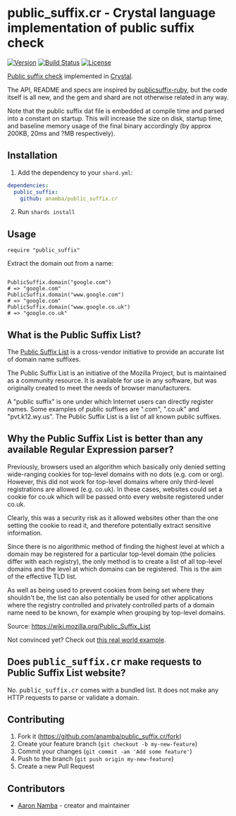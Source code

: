 # public_suffix.cr - Crystal language implementation of public suffix check

[![Version](https://img.shields.io/github/tag/anamba/public_suffix.cr.svg?maxAge=360)](https://github.com/anamba/public_suffix.cr/releases/latest)
[![Build Status](https://travis-ci.org/anamba/public_suffix.cr.svg?branch=master)](https://travis-ci.org/anamba/public_suffix.cr)
[![License](https://img.shields.io/github/license/anamba/public_suffix.cr.svg)](https://github.com/anamba/public_suffix.cr/blob/master/LICENSE)

[Public suffix check](https://publicsuffix.org/list/) implemented in [Crystal](https://crystal-lang.org).

The API, README and specs are inspired by [publicsuffix-ruby](https://github.com/weppos/publicsuffix-ruby), but the code itself is all new, and the gem and shard are not otherwise related in any way.

Note that the public suffix dat file is embedded at compile time and parsed into a constant on startup. This will increase the size on disk, startup time, and baseline memory usage of the final binary accordingly (by approx 200KB, 20ms and ?MB respectively).

## Installation

1. Add the dependency to your `shard.yml`:
```yaml
dependencies:
  public_suffix:
    github: anamba/public_suffix.cr
```
2. Run `shards install`

## Usage

```crystal
require "public_suffix"
```

Extract the domain out from a name:

```crystal

PublicSuffix.domain("google.com")
# => "google.com"
PublicSuffix.domain("www.google.com")
# => "google.com"
PublicSuffix.domain("www.google.co.uk")
# => "google.co.uk"
```

## What is the Public Suffix List?

The [Public Suffix List](https://publicsuffix.org) is a cross-vendor initiative to provide an accurate list of domain name suffixes.

The Public Suffix List is an initiative of the Mozilla Project, but is maintained as a community resource. It is available for use in any software, but was originally created to meet the needs of browser manufacturers.

A "public suffix" is one under which Internet users can directly register names. Some examples of public suffixes are ".com", ".co.uk" and "pvt.k12.wy.us". The Public Suffix List is a list of all known public suffixes.


## Why the Public Suffix List is better than any available Regular Expression parser?

Previously, browsers used an algorithm which basically only denied setting wide-ranging cookies for top-level domains with no dots (e.g. com or org). However, this did not work for top-level domains where only third-level registrations are allowed (e.g. co.uk). In these cases, websites could set a cookie for co.uk which will be passed onto every website registered under co.uk.

Clearly, this was a security risk as it allowed websites other than the one setting the cookie to read it, and therefore potentially extract sensitive information.

Since there is no algorithmic method of finding the highest level at which a domain may be registered for a particular top-level domain (the policies differ with each registry), the only method is to create a list of all top-level domains and the level at which domains can be registered. This is the aim of the effective TLD list.

As well as being used to prevent cookies from being set where they shouldn't be, the list can also potentially be used for other applications where the registry controlled and privately controlled parts of a domain name need to be known, for example when grouping by top-level domains.

Source: https://wiki.mozilla.org/Public_Suffix_List

Not convinced yet? Check out [this real world example](https://stackoverflow.com/q/288810/123527).


## Does <tt>public_suffix.cr</tt> make requests to Public Suffix List website?

No. <tt>public_suffix.cr</tt> comes with a bundled list. It does not make any HTTP requests to parse or validate a domain.

## Contributing

1. Fork it (<https://github.com/anamba/public_suffix.cr/fork>)
2. Create your feature branch (`git checkout -b my-new-feature`)
3. Commit your changes (`git commit -am 'Add some feature'`)
4. Push to the branch (`git push origin my-new-feature`)
5. Create a new Pull Request

## Contributors

- [Aaron Namba](https://github.com/anamba) - creator and maintainer
